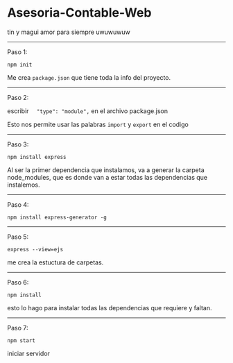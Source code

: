 # Asesoria-Contable-Web

tin y magui amor para siempre uwuwuwuw


---
Paso 1:

```npm init```

Me crea ```package.json``` que tiene toda la info del proyecto.

---

Paso 2:

escribir ```  "type": "module",``` en el archivo package.json

Esto nos permite usar las palabras ```import``` y ```export``` en el codigo

---

Paso 3:

```npm install express```

Al ser la primer dependencia que instalamos, va a generar la carpeta node_modules, que es donde van a estar todas las dependencias que instalemos.

---

Paso 4:

```npm install express-generator -g```

---

Paso 5: 

```express --view=ejs```

me crea la estuctura de carpetas.

---

Paso 6:

```npm install```

esto lo hago para instalar todas las dependencias que requiere y faltan.

---

Paso 7:

```npm start```

iniciar servidor